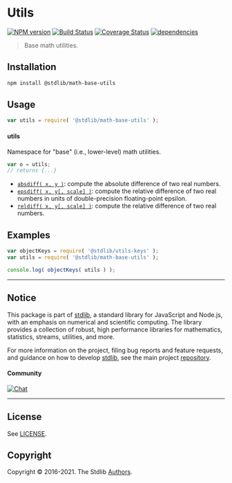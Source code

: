 <!--

@license Apache-2.0

Copyright (c) 2018 The Stdlib Authors.

Licensed under the Apache License, Version 2.0 (the "License");
you may not use this file except in compliance with the License.
You may obtain a copy of the License at

   http://www.apache.org/licenses/LICENSE-2.0

Unless required by applicable law or agreed to in writing, software
distributed under the License is distributed on an "AS IS" BASIS,
WITHOUT WARRANTIES OR CONDITIONS OF ANY KIND, either express or implied.
See the License for the specific language governing permissions and
limitations under the License.

-->

# Utils

[![NPM version][npm-image]][npm-url] [![Build Status][test-image]][test-url] [![Coverage Status][coverage-image]][coverage-url] [![dependencies][dependencies-image]][dependencies-url]

> Base math utilities.

<section class="installation">

## Installation

```bash
npm install @stdlib/math-base-utils
```

</section>

<section class="usage">

## Usage

```javascript
var utils = require( '@stdlib/math-base-utils' );
```

#### utils

Namespace for "base" (i.e., lower-level) math utilities.

```javascript
var o = utils;
// returns {...}
```

<!-- <toc pattern="*difference*" > -->

<div class="namespace-toc">

-   <span class="signature">[`absdiff( x, y )`][@stdlib/math/base/utils/absolute-difference]</span><span class="delimiter">: </span><span class="description">compute the absolute difference of two real numbers.</span>
-   <span class="signature">[`epsdiff( x, y[, scale] )`][@stdlib/math/base/utils/float64-epsilon-difference]</span><span class="delimiter">: </span><span class="description">compute the relative difference of two real numbers in units of double-precision floating-point epsilon.</span>
-   <span class="signature">[`reldiff( x, y[, scale] )`][@stdlib/math/base/utils/relative-difference]</span><span class="delimiter">: </span><span class="description">compute the relative difference of two real numbers.</span>

</div>

<!-- </toc> -->

</section>

<!-- /.usage -->

<section class="examples">

## Examples

<!-- TODO: better examples -->

<!-- eslint no-undef: "error" -->

```javascript
var objectKeys = require( '@stdlib/utils-keys' );
var utils = require( '@stdlib/math-base-utils' );

console.log( objectKeys( utils ) );
```

</section>

<!-- /.examples -->

<!-- Section for related `stdlib` packages. Do not manually edit this section, as it is automatically populated. -->

<section class="related">

</section>

<!-- /.related -->

<!-- Section for all links. Make sure to keep an empty line after the `section` element and another before the `/section` close. -->


<section class="main-repo" >

* * *

## Notice

This package is part of [stdlib][stdlib], a standard library for JavaScript and Node.js, with an emphasis on numerical and scientific computing. The library provides a collection of robust, high performance libraries for mathematics, statistics, streams, utilities, and more.

For more information on the project, filing bug reports and feature requests, and guidance on how to develop [stdlib][stdlib], see the main project [repository][stdlib].

#### Community

[![Chat][chat-image]][chat-url]

---

## License

See [LICENSE][stdlib-license].


## Copyright

Copyright &copy; 2016-2021. The Stdlib [Authors][stdlib-authors].

</section>

<!-- /.stdlib -->

<!-- Section for all links. Make sure to keep an empty line after the `section` element and another before the `/section` close. -->

<section class="links">

[npm-image]: http://img.shields.io/npm/v/@stdlib/math-base-utils.svg
[npm-url]: https://npmjs.org/package/@stdlib/math-base-utils

[test-image]: https://github.com/stdlib-js/math-base-utils/actions/workflows/test.yml/badge.svg
[test-url]: https://github.com/stdlib-js/math-base-utils/actions/workflows/test.yml

[coverage-image]: https://img.shields.io/codecov/c/github/stdlib-js/math-base-utils/main.svg
[coverage-url]: https://codecov.io/github/stdlib-js/math-base-utils?branch=main

[dependencies-image]: https://img.shields.io/david/stdlib-js/math-base-utils.svg
[dependencies-url]: https://david-dm.org/stdlib-js/math-base-utils/main

[chat-image]: https://img.shields.io/gitter/room/stdlib-js/stdlib.svg
[chat-url]: https://gitter.im/stdlib-js/stdlib/

[stdlib]: https://github.com/stdlib-js/stdlib

[stdlib-authors]: https://github.com/stdlib-js/stdlib/graphs/contributors

[stdlib-license]: https://raw.githubusercontent.com/stdlib-js/math-base-utils/main/LICENSE

<!-- <toc-links> -->

[@stdlib/math/base/utils/absolute-difference]: https://github.com/stdlib-js/math-base-utils-absolute-difference

[@stdlib/math/base/utils/float64-epsilon-difference]: https://github.com/stdlib-js/math-base-utils-float64-epsilon-difference

[@stdlib/math/base/utils/relative-difference]: https://github.com/stdlib-js/math-base-utils-relative-difference

<!-- </toc-links> -->

</section>

<!-- /.links -->
